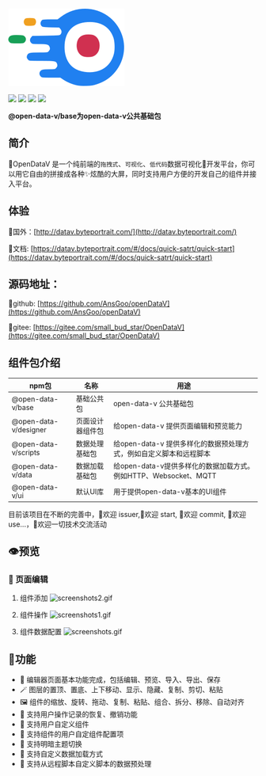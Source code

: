 ![](./public/logo.png)


![](https://img.shields.io/github/license/AnsGoo/openDataV)
![](https://img.shields.io/github/stars/AnsGoo/openDataV)
![](https://img.shields.io/github/issues/AnsGoo/openDataV)
![](https://img.shields.io/github/forks/AnsGoo/openDataV)

**@open-data-v/base为open-data-v公共基础包**

## 简介
🎃OpenDataV 是一个纯前端的`拖拽式`、`可视化`、`低代码`数据可视化🌈开发平台，你可以用它自由的拼接成各种✨炫酷的大屏，同时支持用户方便的开发自己的组件并接入平台。


## 体验
🧙国外：[http://datav.byteportrait.com/](http://datav.byteportrait.com/)

🧙文档: [https://datav.byteportrait.com/#/docs/quick-satrt/quick-start](https://datav.byteportrait.com/#/docs/quick-satrt/quick-start)


## 源码地址：

🍨github: [https://github.com/AnsGoo/openDataV](https://github.com/AnsGoo/openDataV)

🍨gitee: [https://gitee.com/small_bud_star/OpenDataV](https://gitee.com/small_bud_star/OpenDataV)


## 组件包介绍

|npm包| 名称       | 用途                                             |
|--|----------|------------------------------------------------|
|@open-data-v/base| 基础公共包    | open-data-v 公共基础包                              |
|@open-data-v/designer| 页面设计器组件包 | 给open-data-v 提供页面编辑和预览能力                       |
|@open-data-v/scripts| 数据处理基础包  | 给open-data-v 提供多样化的数据预处理方式，例如自定义脚本和远程脚本        |
|@open-data-v/data| 数据加载基础包  | 给open-data-v提供多样化的数据加载方式。例如HTTP、Websocket、MQTT |
|@open-data-v/ui| 默认UI库    | 用于提供open-data-v基本的UI组件                         |

目前该项目在不断的完善中，🎉欢迎 issuer,🌹欢迎 start, 🎨欢迎 commit, 🚀欢迎 use...，💪欢迎一切技术交流活动

## 👁️预览

### 🤿 页面编辑

1. 组件添加
   ![screenshots2.gif](https://s2.loli.net/2022/10/31/nApiFm7PogI1dHS.gif)

2. 组件操作
   ![screenshots1.gif](https://s2.loli.net/2022/10/31/9lkiR15sVMLapIe.gif)

3. 组件数据配置
   ![screenshots.gif](https://s2.loli.net/2022/10/31/28lf6NK35EaY9wJ.gif)


## 💒功能
- 🎊 编辑器页面基本功能完成，包括编辑、预览、导入、导出、保存
- 🪄 图层的置顶、置底、上下移动、显示、隐藏、复制、剪切、粘贴
- 🖼️ 组件的缩放、旋转、拖动、复制、粘贴、组合、拆分、移除、自动对齐
- 🔮 支持用户操作记录的恢复、撤销功能
- 🧶 支持用户自定义组件
- 📔 支持组件的用户自定组件配置项
- 🏪 支持明暗主题切换
- 🧶 支持自定义数据加载方式
- 🔌 支持从远程脚本自定义脚本的数据预处理


